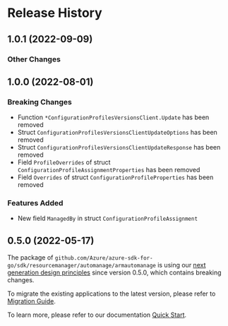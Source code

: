 # Release History

## 1.0.1 (2022-09-09)
### Other Changes


## 1.0.0 (2022-08-01)
### Breaking Changes

- Function `*ConfigurationProfilesVersionsClient.Update` has been removed
- Struct `ConfigurationProfilesVersionsClientUpdateOptions` has been removed
- Struct `ConfigurationProfilesVersionsClientUpdateResponse` has been removed
- Field `ProfileOverrides` of struct `ConfigurationProfileAssignmentProperties` has been removed
- Field `Overrides` of struct `ConfigurationProfileProperties` has been removed

### Features Added

- New field `ManagedBy` in struct `ConfigurationProfileAssignment`


## 0.5.0 (2022-05-17)

The package of `github.com/Azure/azure-sdk-for-go/sdk/resourcemanager/automanage/armautomanage` is using our [next generation design principles](https://azure.github.io/azure-sdk/general_introduction.html) since version 0.5.0, which contains breaking changes.

To migrate the existing applications to the latest version, please refer to [Migration Guide](https://aka.ms/azsdk/go/mgmt/migration).

To learn more, please refer to our documentation [Quick Start](https://aka.ms/azsdk/go/mgmt).